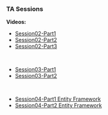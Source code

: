 ### TA Sessions

**Videos:**

* [Session02-Part1](https://www.aparat.com/v/bwnU0)
* [Session02-Part2](https://www.aparat.com/v/cj1SX)
* [Session02-Part3](https://www.aparat.com/v/YoLg2)

<br/>

* [Session03-Part1](https://www.aparat.com/v/Udi23)
* [Session03-Part2](https://www.aparat.com/v/p2daY)

<br/>

* [Session04-Part1 Entity Framework](https://www.aparat.com/v/QugU2)
* [Session04-Part2 Entity Framework](https://www.aparat.com/v/pHs5i)
